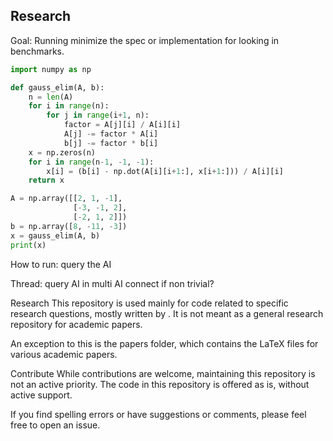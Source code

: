 ## Research
Goal:
Running minimize the spec or implementation for looking in benchmarks.

```python 
import numpy as np

def gauss_elim(A, b):
    n = len(A)
    for i in range(n):
        for j in range(i+1, n):
            factor = A[j][i] / A[i][i]
            A[j] -= factor * A[i]
            b[j] -= factor * b[i]
    x = np.zeros(n)
    for i in range(n-1, -1, -1):
        x[i] = (b[i] - np.dot(A[i][i+1:], x[i+1:])) / A[i][i]
    return x

A = np.array([[2, 1, -1],
              [-3, -1, 2],
              [-2, 1, 2]])
b = np.array([8, -11, -3])
x = gauss_elim(A, b)
print(x)

```
How to run: query the AI

Thread: query AI in multi AI connect if non trivial? 


Research
This repository is used mainly for code related to specific research questions, mostly written by . It is not meant as a general research repository for academic papers.

An exception to this is the papers folder, which contains the LaTeX files for various academic papers.

Contribute
While contributions are welcome, maintaining this repository is not an active priority. The code in this repository is offered as is, without active support.

If you find spelling errors or have suggestions or comments, please feel free to open an issue.

